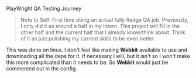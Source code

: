 PlayWright QA Testing Journey

> Note to Self: First time doing an actual fully fledge QA job. Previously, I only did it as around a half in my intern. This project will fill in the other half and the current half that I already know/think about. Think of it as just polishing my current skills to be even better.

This was done on linux. I don't feel like making **Webkit** available to use and downloading all the deps for it. If necessary I will, but it isn't so I won't make this more complicated than it needs to be. So **Webkit** would just be commented out in the config.


